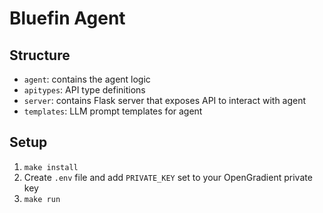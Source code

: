 # Bluefin Agent

## Structure

- `agent`: contains the agent logic
- `apitypes`: API type definitions
- `server`: contains Flask server that exposes API to interact with agent
- `templates`: LLM prompt templates for agent

## Setup

1. `make install`
2. Create `.env` file and add `PRIVATE_KEY` set to your OpenGradient private key
3. `make run`
